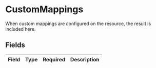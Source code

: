# CustomMappings

When custom mappings are configured on the resource, the result is included here.


## Fields

| Field       | Type        | Required    | Description |
| ----------- | ----------- | ----------- | ----------- |